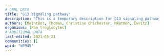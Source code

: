 ```yaml
---
# GPML DATA
title: "G13 signaling pathway"
description: "This is a temporary description for G13 signaling pathway"
authors: [MaintBot, Thomas, Christine Chichester, Mkutmon, Eweitz]
organisms: [Pan troglodytes]
# ADDITIONAL DATA
last-edited: 2021-05-21
communities: []
wpid: "WP945"
---
```

